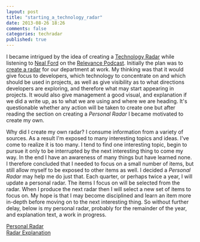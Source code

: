 ```yaml
---
layout: post
title: "starting_a_technology_radar"
date: 2013-08-26 18:26
comments: false
categories: techradar
published: true
---
```

I became intrigued by the idea of creating a [Technology Radar](http://www.thoughtworks.com/radar) while listening to [Neal Ford](nealford.com) on the [Relevance Podcast](http://thinkrelevance.com/blog/2013/07/26/neal-ford-of-thoughtworks-episode-036). Initially the plan was to [create a radar](http://nealford.com/memeagora/2013/05/28/build_your_own_technology_radar.html) for our department at work. My thinking was that it would give focus to developers, which technology to concentrate on and which should be used in projects, as well as give visibility as to what directions developers are exploring, and therefore what may start appearing in projects. It would also give management a good visual, and explanation if we did a write up, as to what we are using and where we are heading. It's questionable whether any action will be taken to create one but after reading the section on creating a *Personal Radar* I became motivated to create my own.

Why did I create my own radar? I consume information from a variety of sources. As a result I'm exposed to many interesting topics and ideas. I've come to realize it is too many. I tend to find one interesting topic, begin to pursue it only to be interrupted by the next interesting thing to come my way. In the end I have an awareness of many things but have learned none. I therefore concluded that I needed to focus on a small number of items, but still allow myself to be exposed to other items as well. I decided a *Personal Radar* may help me do just that. Each quarter, or perhaps twice a year, I will update a personal radar. The items I focus on will be selected from the radar. When I produce the next radar then I will select a new set of items to focus on. My hope is that I may become disciplined and learn an item more in-depth before moving on to the next interesting thing. So without further delay, below is my personal radar, probably for the remainder of the year, and explanation text, a work in progress.

[Personal Radar](/technology-radar/technology-radar.html)  
[Radar Explanation](/technology-radar/explanation.html)
